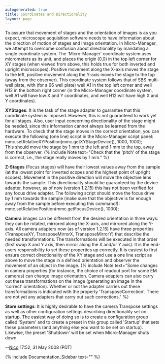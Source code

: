 ```yaml
---
autogenerated: true
title: Coordinates and Directionality
layout: page
---
```


To assure that movement of stages and the orientation of images is as
you expect, microscope acquisition software needs to have information
about the direction of motion of stages and image orientation. In
Micro-Manager, we attempt to overcome confusion about directionality by
mandating a single coordinate system. The 'Micro-Manager' coordinate
system uses micrometers as its unit, and places the origin (0,0) in the
top left corner for XY stages (when viewed from above, this holds true
for both inverted and upright microscopes). Positive movement along the
X-axis moves the stage to the left, positive movement along the Y-axis
moves the stage to the top (away from the observer). This coordinate
system follows that of SBS multi-well plate, with (for a 96 well plate)
well A1 in the top left corner and well H12 in the bottom right corner
(in the Micro-Manager coordinate system, well A1 will have low X and Y
coordinates, and well H12 will have high X and Y coordinates).

**XYStages:** It is the task of the stage adapter to guarantee that this
coordinate system is imposed. However, this is not guaranteed to work
yet for all stages. Also, user input concerning directionality of the
stage might be needed, since this information cannot always be learned
from the hardware. To check that the stage moves in the correct
orientation, you can execute the following (one line) script in the
Micro-Manager script panel:  
mmc.setRelativeXYPosition(mmc.getXYStageDevice(), 1000, 1000);  
This should move the stage by 1 mm to the left and 1 mm to the top, away
from the observer.
{% include Note text="Check that the 'pitch' of the stage is correct, i.e., the stage really moves by 1 mm." %}

**Z-Stages** (Focus stages) will have their lowest values away from the
sample (at the lowest point for inverted scopes and the highest point of
upright scopes). Movement in the positive direction will move the
objective lens towards the sample. This directionality should be
guaranteed by the device adapter, however, as of now (version 1.2.15)
this has not been verified for any focus drive adapter. The following
script should move the focus drive by 1 mm towards the sample (make sure
that the objective is far enough away from the sample before executing
this command\!):  
mmc.setRelativePosition(mmc.getFocusDevice(), 1000);

**Camera** images can be different from the desired orientation in three
ways: they can be rotated, mirrored along the X-axis, and mirrored along
the Y-axis. All camera adapters now (as of version 1.2.15) have three
properties (TransposeXY, TransposeMirrorX, TransposeMirrorY) that
describe the needed transformations. The transformations will be
executed in that order (first swap X and Y axis, then mirror along the X
and/or Y axis). It is the end-users responsibility to set these
properties up correctly. It is easiest to first ensure correct
directionality of the XY stage and use a one line script as above to
move the stage in a defined orientation and observer the movement of an
object in the image.
{% include Note text="Some changes in camera properties (for instance, the choice of readout port for some EM cameras) can change image orientation.  Camera adapters can also carry out these transformations on the image (generating an image in the 'correct' orientation).  Whether or not the adapter carries out these transformations is indicated with the property 'TransposeCorrection'.  There are not yet any adapters that carry out such corrections." %}

**Store settings**: It is highly desirable to have the camera Transpose
settings as well as other configuration settings describing
directionality set on startup. The easiest way of doing so is to create
a configuration group called 'System' and to create a preset in this
group called 'Startup' that sets these parameters (and anything else you
want to be set on startup). Likewise, the preset 'Shutdown' will be set
when Micro-Manager shuts down.

\--[Nico](User:Nico "wikilink") 17:52, 31 May 2008 (PDT)

{% include Documentation_Sidebar text="" %}
